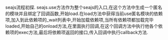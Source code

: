 seajs流程初探.  seajs.use方法作为整个seajs的入口,在这个方法中生成一个匿名的模块并且绑定了回调函数,开始load.在load方法中获得当前use匿名模块的依赖项,加入到此依赖项的_wait列表中,开始加载依赖项,当所有依赖项都加载完毕loaded,开始自己的onload方法,在里面执行回调,在这个回调方法中执行他各个依赖项的exec方法,最后将依赖项返回的接口,传入回调中执行callback方法.